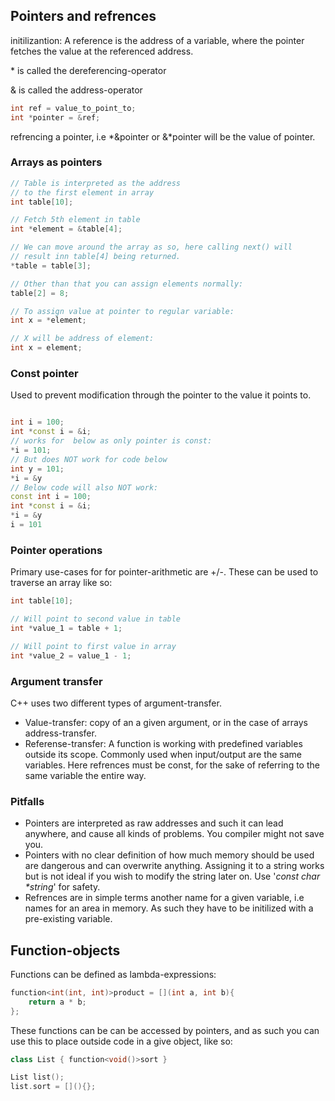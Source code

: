 ## Pointers and refrences
initilizantion:
A reference is the address of a variable, where the pointer fetches
the value at the referenced address.

\* is called the dereferencing-operator

& is called the address-operator

```c++
int ref = value_to_point_to;
int *pointer = &ref;
```

refrencing a pointer, i.e \*&pointer or &\*pointer will be the
 value of pointer.

### Arrays as pointers
```c++
// Table is interpreted as the address
// to the first element in array
int table[10];

// Fetch 5th element in table
int *element = &table[4];

// We can move around the array as so, here calling next() will
// result inn table[4] being returned.
*table = table[3];

// Other than that you can assign elements normally:
table[2] = 8; 

// To assign value at pointer to regular variable:
int x = *element;

// X will be address of element: 
int x = element;

``` 

### Const pointer
Used to prevent modification through the pointer to the value
it points to.
```c++

int i = 100;
int *const i = &i;
// works for  below as only pointer is const:
*i = 101;
// But does NOT work for code below
int y = 101;
*i = &y
// Below code will also NOT work:
const int i = 100;
int *const i = &i;
*i = &y
i = 101
``` 

### Pointer operations
Primary use-cases for for pointer-arithmetic are +/-. These can
be used to traverse an array like so:

```c++
int table[10];

// Will point to second value in table
int *value_1 = table + 1;

// Will point to first value in array
int *value_2 = value_1 - 1;
```
### Argument transfer
C++ uses two different types of argument-transfer.
* Value-transfer: copy of an a given argument, or 
in the case of arrays address-transfer.
* Referense-transfer: A function is working with 
predefined variables outside its scope. Commonly used when
input/output are the same variables. Here refrences must be const,
for the sake of referring to the same variable the entire way.
### Pitfalls
* Pointers are interpreted as raw addresses and such it can
lead anywhere, and cause all kinds of problems. You compiler
might not save you.
* Pointers with no clear definition of how much memory should be used
are dangerous and can overwrite anything. Assigning it to a string works
but is not ideal if you wish to modify the string later on. Use
'_const char *string_' for safety.
* Refrences are in simple terms another name for a given variable, i.e
names for an area in memory. As such they have to be initilized 
with a pre-existing variable.

## Function-objects
Functions can be defined as lambda-expressions:
```c++
function<int(int, int)>product = [](int a, int b){
    return a * b;
};
```

These functions can be can be accessed by pointers,
and as such you can use this to place outside code
in a give object, like so:
```c++
class List { function<void()>sort }

List list();
list.sort = [](){};
```

